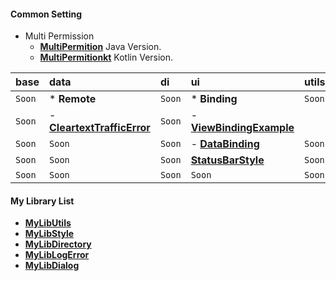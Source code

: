 #### Common Setting
- Multi Permission
  - [**MultiPermition**](https://github.com/gzeinnumer/MultiPermition) Java Version.
  - [**MultiPermitionkt**](https://github.com/gzeinnumer/MultiPermitionkt)
    Kotlin Version.

| base    | data                                                                               | di     | ui                                                                           | utils  |
|:--------|:-----------------------------------------------------------------------------------|:-------|:-----------------------------------------------------------------------------|:-------|
| `Soon`  | * **Remote**                                                                       | `Soon` | * **Binding**                                                                | `Soon` |
| `Soon`  | - [**CleartextTrafficError**](https://github.com/gzeinnumer/CleartextTrafficError) | `Soon` | - [**ViewBindingExample**](https://github.com/gzeinnumer/ViewBindingExample) |        |
| `Soon`  | `Soon`                                                                             | `Soon` | - [**DataBinding**](https://github.com/gzeinnumer/StatusBarStyle)            | `Soon` |
| `Soon`  | `Soon`                                                                             | `Soon` | [**StatusBarStyle**](https://github.com/gzeinnumer/StatusBarStyle)           | `Soon` |
| `Soon`  | `Soon`                                                                             | `Soon` | `Soon`                                                                       | `Soon` |

#### My Library List
- [**MyLibUtils**](https://github.com/gzeinnumer/MyLibUtils)
- [**MyLibStyle**](https://github.com/gzeinnumer/MyLibStyle)
- [**MyLibDirectory**](https://github.com/gzeinnumer/MyLibDirectory)
- [**MyLibLogError**](https://github.com/gzeinnumer/MyLibLogError)
- [**MyLibDialog**](https://github.com/gzeinnumer/MyLibDialog)
